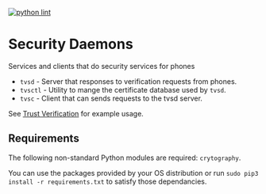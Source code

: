 [![python lint](https://github.com/usecallmanagernz/daemons/actions/workflows/pylint.yml/badge.svg?branch=master)](https://github.com/usecallmanagernz/daemons/actions/workflows/pylint.yml)

# Security Daemons 

Services and clients that do security services for phones

* `tvsd` - Server that responses to verification requests from phones. 
* `tvsctl` - Utility to mange the certificate database used by `tvsd`.
* `tvsc` - Client that can sends requests to the tvsd server. 

See [Trust Verification](http://usecallmanager.nz/trust-verification.html) for
example usage.

## Requirements

The following non-standard Python modules are required: `crytography`.

You can use the packages provided by your OS distribution or run
`sudo pip3 install -r requirements.txt` to satisfy those dependancies.
